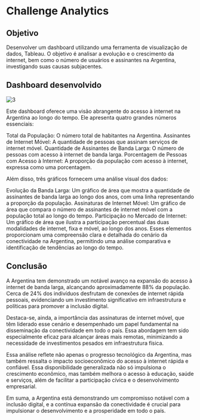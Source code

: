 # Challenge Analytics

## Objetivo
Desenvolver um dashboard utilizando uma ferramenta de visualização de dados, Tableau. O objetivo é analisar a evolução e o crescimento da internet, 
bem como o número de usuários e assinantes na Argentina, investigando suas causas subjacentes.

## Dashboard desenvolvido
![3]([[https://user-images.githubusercontent.com/63136680/171271398-0e689c2f-0fbb-48c6-9ff8-5a79bdfd42f0.jpg](https://github.com/thalesbregantin/Challenge---Analytics-Engineer-/blob/main/img/imgdash.PNG](https://raw.githubusercontent.com/thalesbregantin/Challenge---Analytics-Engineer-/main/img/imgdash.PNG)))

Este dashboard oferece uma visão abrangente do acesso à internet na Argentina ao longo do tempo. Ele apresenta quatro grandes números essenciais:

Total da População: O número total de habitantes na Argentina.
Assinantes de Internet Móvel: A quantidade de pessoas que assinam serviços de internet móvel.
Quantidade de Assinantes de Banda Larga: O número de pessoas com acesso à internet de banda larga.
Porcentagem de Pessoas com Acesso à Internet: A proporção da população com acesso à internet, expressa como uma porcentagem.

Além disso, três gráficos fornecem uma análise visual dos dados:

Evolução da Banda Larga: Um gráfico de área que mostra a quantidade de assinantes de banda larga ao longo dos anos, com uma linha representando a proporção da população.
Assinaturas de Internet Móvel: Um gráfico de área que compara o número de assinantes de internet móvel com a população total ao longo do tempo.
Participação no Mercado de Internet: Um gráfico de área que ilustra a participação percentual das duas modalidades de internet, fixa e móvel, ao longo dos anos.
Esses elementos proporcionam uma compreensão clara e detalhada do cenário da conectividade na Argentina, permitindo uma análise comparativa e identificação de tendências ao longo do tempo.

## Conclusão

A Argentina tem demonstrado um notável avanço na expansão do acesso à internet de banda larga, alcançando aproximadamente 88% da população. Cerca de 24% dos indivíduos desfrutam de conexões de internet rápida pessoais, evidenciando um investimento significativo em infraestrutura e políticas para promover a inclusão digital.

Destaca-se, ainda, a importância das assinaturas de internet móvel, que têm liderado esse cenário e desempenhado um papel fundamental na disseminação da conectividade em todo o país. Essa abordagem tem sido especialmente eficaz para alcançar áreas mais remotas, minimizando a necessidade de investimentos pesados em infraestrutura física.

Essa análise reflete não apenas o progresso tecnológico da Argentina, mas também ressalta o impacto socioeconômico do acesso à internet rápida e confiável. Essa disponibilidade generalizada não só impulsiona o crescimento econômico, mas também melhora o acesso à educação, saúde e serviços, além de facilitar a participação cívica e o desenvolvimento empresarial.

Em suma, a Argentina está demonstrando um compromisso notável com a inclusão digital, e a contínua expansão da conectividade é crucial para impulsionar o desenvolvimento e a prosperidade em todo o país.

